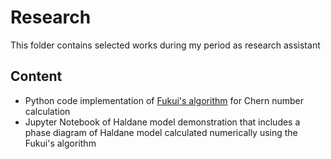 # Research
This folder contains selected works during my period as research assistant
## Content
- Python code implementation of [Fukui's algorithm](https://arxiv.org/abs/cond-mat/0503172) for Chern number calculation
- Jupyter Notebook of Haldane model demonstration that includes a phase diagram of Haldane model calculated numerically using the Fukui's algorithm
